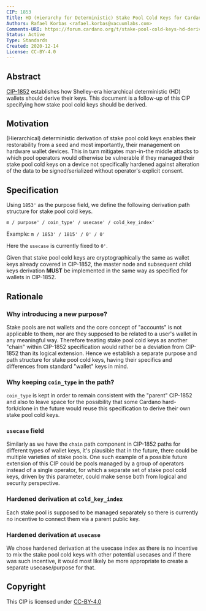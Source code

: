 ```yaml
---
CIP: 1853
Title: HD (Hierarchy for Deterministic) Stake Pool Cold Keys for Cardano
Authors: Rafael Korbas <rafael.korbas@vacuumlabs.com>
Comments-URI: https://forum.cardano.org/t/stake-pool-cold-keys-hd-derivation/43360
Status: Active
Type: Standards
Created: 2020-12-14
License: CC-BY-4.0
---
```


## Abstract

[CIP-1852] establishes how Shelley-era hierarchical deterministic (HD) wallets should derive their keys. This document is a follow-up of this CIP specifying how stake pool cold keys should be derived.

## Motivation

(Hierarchical) deterministic derivation of stake pool cold keys enables their restorability from a seed and most importantly, their management on hardware wallet devices. This in turn mitigates man-in-the middle attacks to which pool operators would otherwise be vulnerable if they managed their stake pool cold keys on a device not specifically hardened against alteration of the data to be signed/serialized without operator's explicit consent.

## Specification

Using `1853'` as the purpose field, we define the following derivation path structure for stake pool cold keys.

```
m / purpose' / coin_type' / usecase' / cold_key_index'
```

Example: `m / 1853' / 1815' / 0' / 0'`

Here the `usecase` is currently fixed to `0'`.

Given that stake pool cold keys are cryptographically the same as wallet keys already covered in CIP-1852, the master node and subsequent child keys derivation **MUST** be implemented in the same way as specified for wallets in CIP-1852.

## Rationale

### Why introducing a new purpose?

Stake pools are not wallets and the core concept of "accounts" is not applicable to them, nor are they supposed to be related to a user's wallet in any meaningful way. Therefore treating stake pool cold keys as another "chain" within CIP-1852 specification would rather be a deviation from CIP-1852 than its logical extension. Hence we establish a separate purpose and path structure for stake pool cold keys, having their specifics and differences from standard "wallet" keys in mind.

### Why keeping `coin_type` in the path?

`coin_type` is kept in order to remain consistent with the "parent" CIP-1852 and also to leave space for the possibility that some Cardano hard-fork/clone in the future would reuse this specification to derive their own stake pool cold keys.

### `usecase` field

Similarly as we have the `chain` path component in CIP-1852 paths for different types of wallet keys, it's plausible that in the future, there could be multiple varieties of stake pools. One such example of a possible future extension of this CIP could be pools managed by a group of operators instead of a single operator, for which a separate set of stake pool cold keys, driven by this parameter, could make sense both from logical and security perspective.

### Hardened derivation at `cold_key_index`

Each stake pool is supposed to be managed separately so there is currently no incentive to connect them via a parent public key.

### Hardened derivation at `usecase`

We chose hardened derivation at the usecase index as there is no incentive to mix the stake pool cold keys with other potential usecases and if there was such incentive, it would most likely be more appropriate to create a separate usecase/purpose for that.

## Copyright

This CIP is licensed under [CC-BY-4.0](https://creativecommons.org/licenses/by/4.0/legalcode)

[CIP-1852]: https://github.com/cardano-foundation/CIPs/blob/master/CIP-1852

